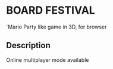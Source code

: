 # BOARD FESTIVAL

`Mario Party like game in 3D, for browser

## Description

Online multiplayer mode available
